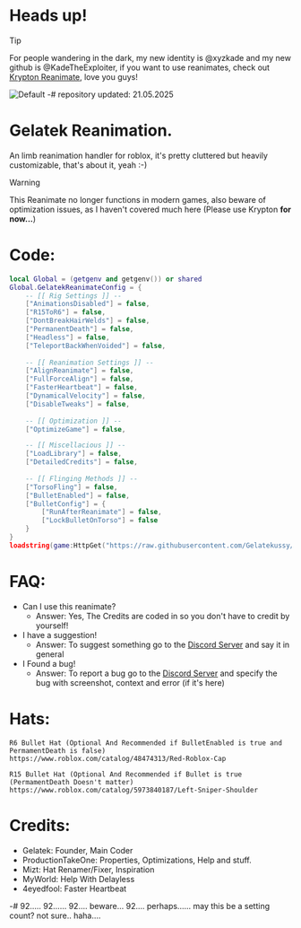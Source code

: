 # Heads up!
> [!TIP]
> For people wandering in the dark, my new identity is @xyzkade and my new github is @KadeTheExploiter, if you want to use reanimates, check out [Krypton Reanimate](https://github.com/KadeTheExploiter/Krypton), love you guys!

![Default](https://user-images.githubusercontent.com/76650942/178831019-819f6dd5-9a22-4d6c-8495-6b4ab1df57af.png)
-# repository updated: 21.05.2025
# Gelatek Reanimation.
An limb reanimation handler for roblox, it's pretty cluttered but heavily customizable, that's about it, yeah :-)

> [!WARNING]
>This Reanimate no longer functions in modern games, also beware of optimization issues, as I haven't covered much here (Please use Krypton **for now...**)
# Code:
```lua
local Global = (getgenv and getgenv()) or shared
Global.GelatekReanimateConfig = {
    -- [[ Rig Settings ]] --
    ["AnimationsDisabled"] = false,
    ["R15ToR6"] = false,
    ["DontBreakHairWelds"] = false,
    ["PermanentDeath"] = false,
    ["Headless"] = false,
    ["TeleportBackWhenVoided"] = false,
    
    -- [[ Reanimation Settings ]] --
    ["AlignReanimate"] = false,
    ["FullForceAlign"] = false,
    ["FasterHeartbeat"] = false,
    ["DynamicalVelocity"] = false,
    ["DisableTweaks"] = false,
    
    -- [[ Optimization ]] --
    ["OptimizeGame"] = false,

    -- [[ Miscellacious ]] --
    ["LoadLibrary"] = false,
    ["DetailedCredits"] = false,
    
    -- [[ Flinging Methods ]] --
    ["TorsoFling"] = false,
    ["BulletEnabled"] = false,
    ["BulletConfig"] = {
        ["RunAfterReanimate"] = false,
        ["LockBulletOnTorso"] = false
    }
}
loadstring(game:HttpGet("https://raw.githubusercontent.com/Gelatekussy/GelatekReanimate/main/Main.lua"))()
```


# FAQ:
- Can I use this reanimate?
	- Answer: Yes, The Credits are coded in so you don't have to credit by yourself!
- I have a suggestion!
	- Answer: To suggest something go to the [Discord Server](https://discord.gg/3Qr97C4BDn) and say it in general
- I Found a bug!
	- Answer: To report a bug go to the [Discord Server](https://discord.gg/3Qr97C4BDn) and specify the bug with screenshot, context and error (if it's here)
# Hats:
```
R6 Bullet Hat (Optional And Recommended if BulletEnabled is true and PermamentDeath is false)
https://www.roblox.com/catalog/48474313/Red-Roblox-Cap

R15 Bullet Hat (Optional And Recommended if Bullet is true (PermamentDeath Doesn't matter)
https://www.roblox.com/catalog/5973840187/Left-Sniper-Shoulder
```

# Credits:
- Gelatek: Founder, Main Coder
- ProductionTakeOne: Properties, Optimizations, Help and stuff.
- Mizt: Hat Renamer/Fixer, Inspiration
- MyWorld: Help With Delayless
- 4eyedfool: Faster Heartbeat

-# 92..... 92...... 92.... beware... 92.... perhaps...... may this be a setting count? not sure.. haha....
